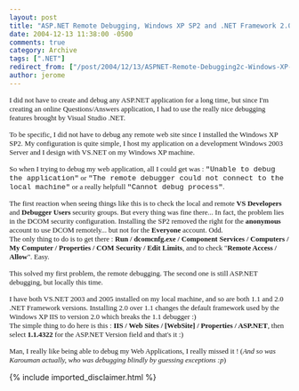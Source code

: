 ```yaml
---
layout: post
title: "ASP.NET Remote Debugging, Windows XP SP2 and .NET Framework 2.0"
date: 2004-12-13 11:38:00 -0500
comments: true
category: Archive
tags: [".NET"]
redirect_from: ["/post/2004/12/13/ASPNET-Remote-Debugging2c-Windows-XP-SP2-and-NET-Framework-20.aspx", "/post/2004/12/13/aspnet-remote-debugging2c-windows-xp-sp2-and-net-framework-20.aspx"]
author: jerome
---
```

<!-- more -->
<p>
<font face="Tahoma" size="2">I did not have to create and debug any ASP.NET application for a long time, but since I&#39;m creating an online Questions/Answers application, I had to use the really nice debugging features brought by Visual Studio .NET.</font>
</p>
<p>
<font face="Tahoma" size="2">To be specific, I did not have to debug any remote web site since I installed the Windows XP SP2. My configuration is quite simple, I host my application on a development Windows 2003 Server and I design with VS.NET on my Windows XP machine.</font>
</p>
<p>
<font face="Tahoma" size="2">So when I trying to debug my web application, all I could get was : <font face="Courier New">&quot;Unable to debug the application&quot;</font> or <font face="Courier New">&quot;The remote debugger could not connect to the local machine&quot;</font> or a really helpfull <font face="Courier New">&quot;Cannot debug process&quot;</font>.</font>
</p>
<p>
<font face="Tahoma" size="2">The first reaction when seeing things like this is to check the local and remote <strong>VS Developers </strong>and <strong>Debugger Users</strong>&nbsp;security groups. But every thing was fine there... In fact, the problem lies in the DCOM security configuration. Installing the SP2 removed the right for the <strong>anonymous</strong> account to use DCOM remotely... but not for the <strong>Everyone</strong> account. Odd.<br />
The only thing to do is to get there : <strong>Run / dcomcnfg.exe / Component Services / Computers / My Computer / Properties / COM Security / Edit Limits</strong>, and to check &quot;<strong>Remote Access / Allow</strong>&quot;. Easy.</font>
</p>
<p>
<font face="Tahoma" size="2">This solved my first problem, the remote debugging. The second one is still ASP.NET debugging, but locally this&nbsp;time.</font>
</p>
<p>
<font face="Tahoma" size="2">I have both VS.NET 2003 and 2005 installed on my local machine, and so are both 1.1 and 2.0 .NET Framework versions. Installing 2.0 over 1.1 changes the default framework used by the Windows XP IIS to version 2.0 which breaks the 1.1 debugger :)<br />
The simple thing to do here is this : <strong>IIS / Web Sites / [WebSite] / Properties / ASP.NET</strong>, then select <strong>1.1.4322</strong> for the ASP.NET Version field and that&#39;s it :)</font>
</p>
<p>
<font face="Tahoma" size="2">Man, I really like being able to debug my Web Applications, I really missed it ! (<em>And so was Karouman actually, who was debugging blindly by guessing exceptions :p</em>)</font>
</p>

{% include imported_disclaimer.html %}

